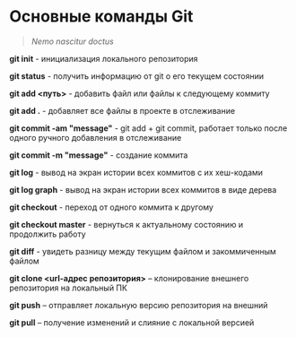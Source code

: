 # Основные команды Git

> *Nemo nascitur doctus*

**git init** - инициализация локального репозитория

**git status** - получить информацию от git о его текущем состоянии

**git add <путь>** - добавить файл или файлы к следующему коммиту

**git add .** - добавляет все файлы в проекте в отслеживание

**git commit -am "message"** - git add + git commit, работает только после одного ручного добавления в отслеживание

**git commit -m "message"** - создание коммита

**git log** - вывод на экран истории всех коммитов с их хеш-кодами

**git log graph** - вывод на экран истории всех коммитов в виде дерева

**git checkout** - переход от одного коммита к другому

**git checkout master** - вернуться к актуальному состоянию и продолжить работу

**git diff** - увидеть разницу между текущим файлом и закоммиченным файлом

**git clone <url-адрес репозитория>** – клонирование внешнего репозитория на  локальный ПК

**git push** – отправляет локальную версию репозитория на внешний

**git pull** – получение изменений и слияние с локальной версией
